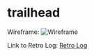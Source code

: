 # trailhead

Wireframe:
![Wireframe](https://i.imgur.com/uoF51ja.png "Wireframe")

Link to Retro Log:
[Retro Log](https://docs.google.com/document/d/10tLLwkXGEzdYQxx7nyWLoGhC8pbz45YpMo4natYCZk0/edit?usp=sharing)
